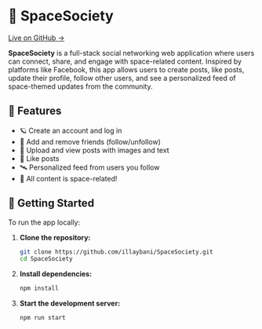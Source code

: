 # 🌌 SpaceSociety

[Live on GitHub →](https://github.com/illaybani/SpaceSociety)

**SpaceSociety** is a full-stack social networking web application where users can connect, share, and engage with space-related content. Inspired by platforms like Facebook, this app allows users to create posts, like posts, update their profile, follow other users, and see a personalized feed of space-themed updates from the community.

## 🚀 Features

- 🪐 Create an account and log in  
- 🌠 Add and remove friends (follow/unfollow)  
- 📸 Upload and view posts with images and text  
- 💖 Like posts  
- 🛰️ Personalized feed from users you follow  
- 🌌 All content is space-related!

## 🔧 Getting Started

To run the app locally:

1. **Clone the repository:**

   ```bash
   git clone https://github.com/illaybani/SpaceSociety.git
   cd SpaceSociety
   ```

2. **Install dependencies:**

   ```bash
   npm install
   ```

3. **Start the development server:**

   ```bash
   npm run start
   ```